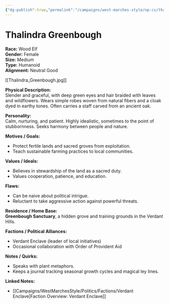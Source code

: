 ```yaml
---
{"dg-publish":true,"permalink":"/campaigns/west-marches-style/np-cs/thalindra-greenbough/"}
---
```



# Thalindra Greenbough

**Race:** Wood Elf  
**Gender:** Female  
**Size:** Medium  
**Type:** Humanoid  
**Alignment:** Neutral Good  

[[Thalindra_Greenbough.jpg]]

**Physical Description:**  
Slender and graceful, with deep green eyes and hair braided with leaves and wildflowers. Wears simple robes woven from natural fibers and a cloak dyed in earthy tones. Often carries a staff carved from an ancient oak.  

**Personality:**  
Calm, nurturing, and patient. Highly idealistic, sometimes to the point of stubbornness. Seeks harmony between people and nature.  

**Motives / Goals:**  
- Protect fertile lands and sacred groves from exploitation.  
- Teach sustainable farming practices to local communities.  

**Values / Ideals:**  
- Believes in stewardship of the land as a sacred duty.  
- Values cooperation, patience, and education.  

**Flaws:**  
- Can be naive about political intrigue.  
- Reluctant to take aggressive action against powerful threats.  

**Residence / Home Base:**  
**Greenbough Sanctuary**, a hidden grove and training grounds in the Verdant Hills.  

**Factions / Political Alliances:**  
- Verdant Enclave (leader of local initiatives)  
- Occasional collaboration with Order of Provident Aid  

**Notes / Quirks:**  
- Speaks with plant metaphors.  
- Keeps a journal tracking seasonal growth cycles and magical ley lines.  

**Linked Notes:**  
- [[Campaigns/WestMarchesStyle/Politics/Factions/Verdant Enclave\|Faction Overview: Verdant Enclave]]
